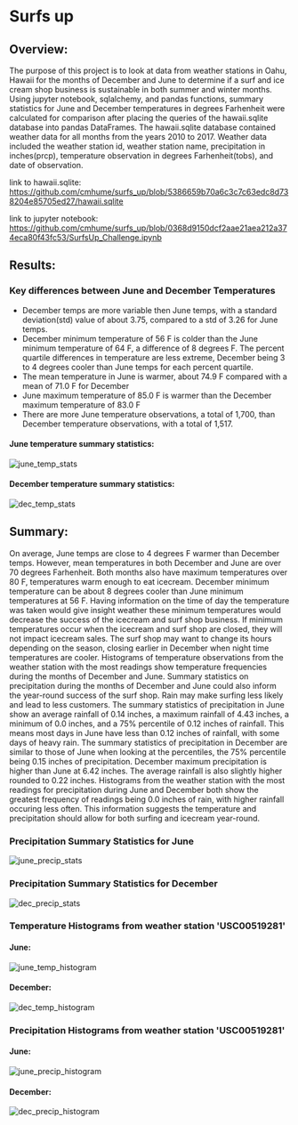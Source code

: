 # Surfs up


## Overview:

The purpose of this project is to look at data from weather stations in Oahu, Hawaii for the months of December and June to determine if a surf and ice cream shop business is sustainable in both summer and winter months.  Using jupyter notebook, sqlalchemy, and pandas functions, summary statistics for June and December temperatures in degrees Farhenheit were calculated for comparison after placing the queries of the hawaii.sqlite database into pandas DataFrames. The hawaii.sqlite database contained weather data for all months from the years 2010 to 2017. Weather data included the weather station id, weather station name, precipitation in inches(prcp), temperature observation in degrees Farhenheit(tobs), and date of observation.


link to hawaii.sqlite: https://github.com/cmhume/surfs_up/blob/5386659b70a6c3c7c63edc8d738204e85705ed27/hawaii.sqlite


link to jupyter notebook: https://github.com/cmhume/surfs_up/blob/0368d9150dcf2aae21aea212a374eca80f43fc53/SurfsUp_Challenge.ipynb


## Results:


### Key differences between June and December Temperatures


* December temps are more variable then June temps, with a standard deviation(std) value of about 3.75, compared to a std of 3.26 for June temps.
* December minimum temperature of 56 F is colder than the June minimum temperature of 64 F, a difference of 8 degrees F.  The percent quartile differences in temperature are less extreme, December being 3 to 4 degrees cooler than June temps for each percent quartile.
* The mean temperature in June is warmer, about 74.9 F compared with a mean of 71.0 F for December
* June maximum temperature of 85.0 F is warmer than the December maximum temperature of 83.0 F
* There are more June temperature observations, a total of 1,700, than December temperature observations, with a total of 1,517.


#### June temperature summary statistics:

![june_temp_stats](https://user-images.githubusercontent.com/78699521/118415238-27739780-b65e-11eb-921a-a275468a0d48.png)


#### December temperature summary statistics:


![dec_temp_stats](https://user-images.githubusercontent.com/78699521/118415248-31959600-b65e-11eb-8138-e5897d13aaed.png)


## Summary:


On average, June temps are close to 4 degrees F warmer than December temps.  However, mean temperatures in both December and June are over 70 degrees Farhenheit.  Both months also have maximum temperatures over 80 F, temperatures warm enough to eat icecream.  December minimum temperature can be about 8 degrees cooler than June minimum temperatures at 56 F.  Having information on the time of day the temperature was taken would give insight weather these minimum temperatures would decrease the success of the icecream and surf shop business.  If minimum temperatures occur when the icecream and surf shop are closed, they will not impact icecream sales.  The surf shop may want to change its hours depending on the season, closing earlier in December when night time temperatures are cooler.  Histograms of temperature observations from the weather station with the most readings show temperature frequencies during the months of December and June.  Summary statistics on precipitation during the months of December and June could also inform the year-round success of the surf shop.  Rain may make surfing less likely and lead to less customers. The summary statistics of precipitation in June show an average rainfall of 0.14 inches, a maximum rainfall of 4.43 inches, a minimum of 0.0 inches, and a 75% percentile of 0.12 inches of rainfall.  This means most days in June have less than 0.12 inches of rainfall, with some days of heavy rain.  The summary statistics of precipitation in December are similar to those of June when looking at the percentiles, the 75% percentile being 0.15 inches of precipitation.  December maximum precipitation is higher than June at 6.42 inches. The average rainfall is also slightly higher rounded to 0.22 inches.  Histograms from the weather station with the most readings for precipitation during June and December both show the greatest frequency of readings being 0.0 inches of rain, with higher rainfall occuring less often.  This information suggests the temperature and precipitation should allow for both surfing and icecream year-round.


### Precipitation Summary Statistics for June


![june_precip_stats](https://user-images.githubusercontent.com/78699521/118415255-3e19ee80-b65e-11eb-8d16-760ab8cd5d05.png)


### Precipitation Summary Statistics for December


![dec_precip_stats](https://user-images.githubusercontent.com/78699521/118415269-4540fc80-b65e-11eb-8857-ae1ff3c264bc.png)


### Temperature Histograms from weather station 'USC00519281'


#### June:
![june_temp_histogram](https://user-images.githubusercontent.com/78699521/118415286-5558dc00-b65e-11eb-8d75-e6a21b5e075c.png)


#### December:
![dec_temp_histogram](https://user-images.githubusercontent.com/78699521/118415297-66a1e880-b65e-11eb-99f2-e1ee7e053fae.png)


### Precipitation Histograms from weather station 'USC00519281'


#### June:
![june_precip_histogram](https://user-images.githubusercontent.com/78699521/118415310-77eaf500-b65e-11eb-9d3c-25cea51e75ff.png)


#### December:
![dec_precip_histogram](https://user-images.githubusercontent.com/78699521/118415319-81745d00-b65e-11eb-8d3f-dcd98b14660a.png)

